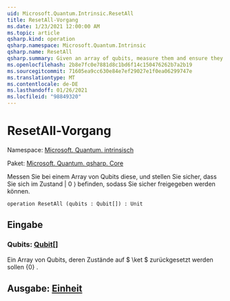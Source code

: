 ```yaml
---
uid: Microsoft.Quantum.Intrinsic.ResetAll
title: ResetAll-Vorgang
ms.date: 1/23/2021 12:00:00 AM
ms.topic: article
qsharp.kind: operation
qsharp.namespace: Microsoft.Quantum.Intrinsic
qsharp.name: ResetAll
qsharp.summary: Given an array of qubits, measure them and ensure they are in the |0⟩ state such that they can be safely released.
ms.openlocfilehash: 2b8e7fc0e7881d8c1bd6f14c150476262b7a2b19
ms.sourcegitcommit: 71605ea9cc630e84e7ef29027e1f0ea06299747e
ms.translationtype: MT
ms.contentlocale: de-DE
ms.lasthandoff: 01/26/2021
ms.locfileid: "98849320"
---
```

# <a name="resetall-operation"></a>ResetAll-Vorgang

Namespace: [Microsoft. Quantum. intrinsisch](xref:Microsoft.Quantum.Intrinsic)

Paket: [Microsoft. Quantum. qsharp. Core](https://nuget.org/packages/Microsoft.Quantum.QSharp.Core)


Messen Sie bei einem Array von Qubits diese, und stellen Sie sicher, dass Sie sich im Zustand | 0 ⟩ befinden, sodass Sie sicher freigegeben werden können.

```qsharp
operation ResetAll (qubits : Qubit[]) : Unit
```


## <a name="input"></a>Eingabe

### <a name="qubits--qubit"></a>Qubits: [Qubit](xref:microsoft.quantum.lang-ref.qubit)[]

Ein Array von Qubits, deren Zustände auf $ \ket $ zurückgesetzt werden sollen {0} .



## <a name="output--unit"></a>Ausgabe: [Einheit](xref:microsoft.quantum.lang-ref.unit)

